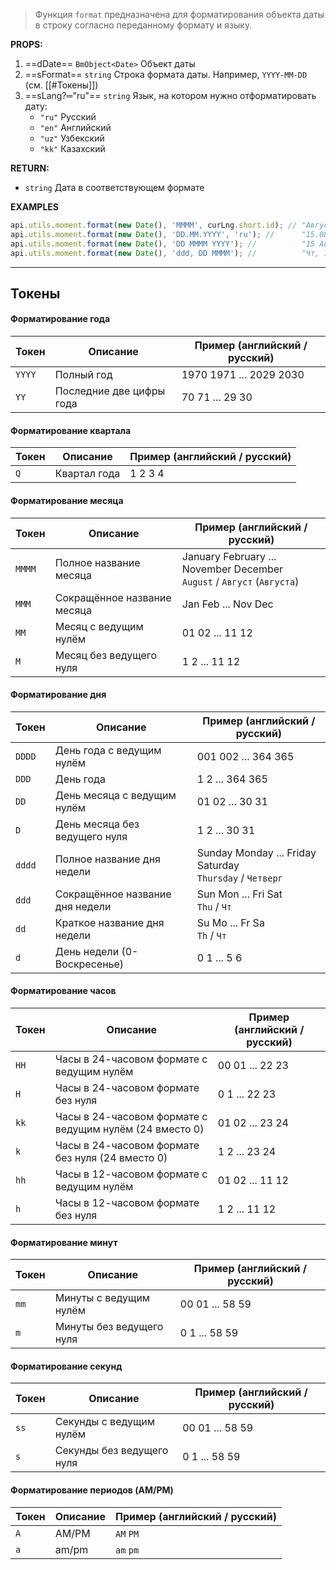 > Функция `format` предназначена для форматирования объекта  даты в строку согласно переданному формату и языку.

**PROPS:**
1) ==dDate== `BmObject<Date>` Объект даты
2) ==sFormat== `string` Строка формата даты. Например, `YYYY-MM-DD` (см. [[#Токены]])
3) ==sLang?═"ru"== `string` Язык, на котором нужно отформатировать дату:
	- `"ru"`  Русский 
	- `"en"`  Английский
	- `"uz"`  Узбекский
	- `"kk"`  Казахский

**RETURN:**
- `string`      Дата в соответствующем формате

**EXAMPLES**
```javascript
api.utils.moment.format(new Date(), 'MMMM', curLng.short.id); // "Август"
api.utils.moment.format(new Date(), 'DD.MM.YYYY', 'ru'); //      "15.08.2024"
api.utils.moment.format(new Date(), 'DD MMMM YYYY'); //          "15 Августа 2024"
api.utils.moment.format(new Date(), 'ddd, DD MMMM'); //          "Чт, 15 Августа"
```

---
## Токены
#### Форматирование года
| **Токен** | **Описание**             | **Пример** (английский / русский) |
| --------- | ------------------------ | --------------------------------- |
| `YYYY`    | Полный год               | 1970 1971 ... 2029 2030           |
| `YY`      | Последние две цифры года | 70 71 ... 29 30<br>               |
#### Форматирование квартала

| **Токен** | **Описание** | **Пример** (английский / русский) |
| --------- | ------------ | --------------------------------- |
| `Q`       | Квартал года | 1 2 3 4                           |
#### Форматирование месяца
| **Токен** | **Описание**                | **Пример** (английский / русский)                                         |
| --------- | --------------------------- | ------------------------------------------------------------------------- |
| `MMMM`    | Полное название месяца      | January February ... November December<br>`August` / `Август` (`Августа`) |
| `MMM`     | Сокращённое название месяца | Jan Feb ... Nov Dec                                                       |
| `MM`      | Месяц с ведущим нулём       | 01 02 ... 11 12                                                           |
| `M`       | Месяц без ведущего нуля     | 1 2 ... 11 12                                                             |
#### Форматирование дня
| **Токен** | **Описание**                    | **Пример** (английский / русский)                           |
| --------- | ------------------------------- | ----------------------------------------------------------- |
| `DDDD`    | День года с ведущим нулём       | 001 002 ... 364 365                                         |
| `DDD`     | День года                       | 1 2 ... 364 365                                             |
| `DD`      | День месяца с ведущим нулём     | 01 02 ... 30 31                                             |
| `D`       | День месяца без ведущего нуля   | 1 2 ... 30 31                                               |
| `dddd`    | Полное название дня недели      | Sunday Monday ... Friday Saturday<br>`Thursday` / `Четверг` |
| `ddd`     | Сокращённое название дня недели | Sun Mon ... Fri Sat<br>`Thu` / `Чт`                         |
| `dd`      | Краткое название дня недели     | Su Mo ... Fr Sa<br>`Th` / `Чт`                              |
| `d`       | День недели (0-Воскресенье)     | 0 1 ... 5 6                                                 |
#### Форматирование часов
| **Токен** | **Описание**                                            | **Пример** (английский / русский) |
| --------- | ------------------------------------------------------- | --------------------------------- |
| `HH`      | Часы в 24-часовом формате с ведущим нулём               | 00 01 ... 22 23                   |
| `H`       | Часы в 24-часовом формате без нуля                      | 0 1 ... 22 23                     |
| `kk`      | Часы в 24-часовом формате с ведущим нулём (24 вместо 0) | 01 02 ... 23 24                   |
| `k`       | Часы в 24-часовом формате без нуля (24 вместо 0)        | 1 2 ... 23 24                     |
| `hh`      | Часы в 12-часовом формате с ведущим нулём               | 01 02 ... 11 12                   |
| `h`       | Часы в 12-часовом формате без нуля                      | 1 2 ... 11 12                     |
#### Форматирование минут
| **Токен** | **Описание**             | **Пример** (английский / русский) |
| --------- | ------------------------ | --------------------------------- |
| `mm`      | Минуты с ведущим нулём   | 00 01 ... 58 59                   |
| `m`       | Минуты без ведущего нуля | 0 1 ... 58 59                     |
#### Форматирование секунд
| **Токен** | **Описание**              | **Пример** (английский / русский) |
| --------- | ------------------------- | --------------------------------- |
| `ss`      | Секунды с ведущим нулём   | 00 01 ... 58 59                   |
| `s`       | Секунды без ведущего нуля | 0 1 ... 58 59                     |
#### Форматирование периодов (AM/PM)
| **Токен** | **Описание** | **Пример** (английский / русский) |
| --------- | ------------ | --------------------------------- |
| `A`       | AM/PM        | `AM` `PM`                         |
| `a`       | am/pm        | `am`  `pm`                        |
